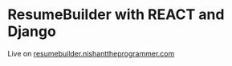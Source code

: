 # ResumeBuilder with REACT and Django

Live on [resumebuilder.nishanttheprogrammer.com](https://resumebuilder.nishanttheprogrammer.com)